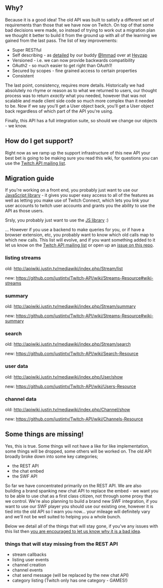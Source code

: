 ## Why?

Because it is a good idea! The old API was built to satisfy a different set of requirements than those that we have now on Twitch. On top of that some bad decisions were made, so instead of trying to work out a migration plan we thought it better to build it from the ground up with all of the learning we gained from the last pass. The list of key improvements:

* Super RESTful
* Self describing - as [detailed](http://stdout.heyzap.com/2012/03/07/how-to-write-a-self-documenting-api/) by our buddy [@Immad](https://twitter.com/immad) over at [Heyzap](http://www.heyzap.com/)
* Versioned - i.e. we can now provide backwards compatibility
* OAuth2 - so much easier to get right than OAuth1!
* Secured by scopes - fine grained access to certain properties
* Consistent

The last point, consistency, requires more details. Historically we had absolutely no rhyme or reason as to what we returned to users, our thought process was to return _exactly_ what you needed, however that was not scalable and made client side code so much more complex than it needed to be. Now if we say you'll get a User object back, you'll get a User object back regardless of which part of the API you're using.

Finally, this API has a full integration suite, so should we change our objects - we know.

## How do I get support?

Right now as we ramp up the support infrastructure of this new API your best bet is going to be making sure you read this wiki, for questions you can use the [Twitch API mailing list](https://groups.google.com/forum/?fromgroups#!forum/twitch-api).

## Migration guide

If you're working on a front end, you probably just want to use our [JavaScript library](https://github.com/justintv/twitch-js-sdk) - it gives you super easy access to all of the features as well as letting you make use of Twitch Connect, which lets you link your user accounts to twitch user accounts and grants you the ability to use the API as those users. 

Srsly, you probably just want to use the [JS library](https://github.com/justintv/twitch-js-sdk) :)

... However if you use a backend to make queries for you, or if have a browser extension, etc, you probably want to know which old calls map to which new calls. This list will evolve, and if you want something added to it let us know on the [Twitch API mailing list](https://groups.google.com/forum/?fromgroups#!forum/twitch-api) or open up an [issue on this repo](https://github.com/justintv/Twitch-API/issues).

### listing streams
old: http://apiwiki.justin.tv/mediawiki/index.php/Stream/list

new: https://github.com/justintv/Twitch-API/wiki/Streams-Resource#wiki-streams

### summary
old: http://apiwiki.justin.tv/mediawiki/index.php/Stream/summary

new: https://github.com/justintv/Twitch-API/wiki/Streams-Resource#wiki-summary

### search
old: http://apiwiki.justin.tv/mediawiki/index.php/Stream/search

new: https://github.com/justintv/Twitch-API/wiki/Search-Resource

### user data
old: http://apiwiki.justin.tv/mediawiki/index.php/User/show

new: https://github.com/justintv/Twitch-API/wiki/Users-Resource

### channel data
old: http://apiwiki.justin.tv/mediawiki/index.php/Channel/show

new: https://github.com/justintv/Twitch-API/wiki/Channels-Resource


## Some things are missing!

Yes, this is true. Some things will not have a like for like implementation, some things will be dropped, some others will be worked on. The old API broadly broke down into some key categories;

 - the REST API
 - the chat embed
 - the SWF API

So far we have concentrated primarily on the REST API. We are also building a brand spanking new chat API to replace the embed - we want you to be able to use chat as a first class citizen, not through some proxy that we control. We're also planning to build a brand new SWF integration, if you want to use our SWF player you should use our existing one, however it is tied into the old API so I warn you now... your mileage will definitely vary and we'll not be well suited to helping you a whole bunch. 

Below we detail all of the things that will stay gone, if you've any issues with this list then [you are encouraged to let us know why it is a bad idea](https://groups.google.com/forum/?fromgroups#!forum/twitch-api).

### things that will stay missing from the REST API
 - stream callbacks
 - listing user events
 - channel creation
 - channel events
 - chat send message (will be replaced by the new chat API)
 - category listing (Twitch only has one category - GAMES!)